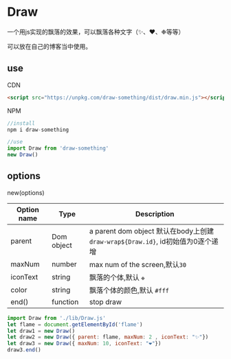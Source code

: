 # Draw

一个用js实现的飘落的效果，可以飘落各种文字（✨、❤️、❉等等）

可以放在自己的博客当中使用。

## use

CDN
```html
<script src="https://unpkg.com/draw-something/dist/draw.min.js"></script>
```
NPM
```js
//install
npm i draw-something

//use
import Draw from 'draw-something'
new Draw()
```
## options
new(options)

| Option name | Type | Description |
| --- | --- | --- |
| parent | Dom object | a parent dom object 默认在body上创建`draw-wrap${Draw.id}`, id初始值为0逐个递增 |
| maxNum | number | max num of the screen,默认`30` |
| iconText | string | 飘落的个体,默认 `❉` |
| color | string | 飘落个体的颜色,默认 `#fff`|
| end() | function | stop draw |


```javascript
import Draw from './lib/Draw.js'
let flame = document.getElementById('flame')
let draw1 = new Draw()
let draw2 = new Draw({ parent: flame, maxNum: 2 , iconText: "✨"})
let draw3 = new Draw({ maxNum: 10, iconText: "❤️"})
draw3.end()
```